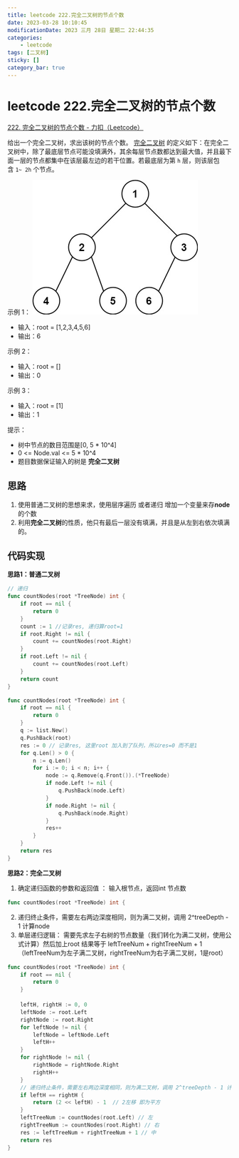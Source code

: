 ```yaml
---
title: leetcode 222.完全二叉树的节点个数
date: 2023-03-28 10:10:45
modificationDate: 2023 三月 28日 星期二 22:44:35
categories: 
	- leetcode
tags: [二叉树]
sticky: []
category_bar: true
---
```

# leetcode 222.完全二叉树的节点个数

[222. 完全二叉树的节点个数 - 力扣（Leetcode）](https://leetcode.cn/problems/count-complete-tree-nodes/)

给出一个完全二叉树，求出该树的节点个数。
[完全二叉树](https://baike.baidu.com/item/%E5%AE%8C%E5%85%A8%E4%BA%8C%E5%8F%89%E6%A0%91/7773232?fr=aladdin) 的定义如下：在完全二叉树中，除了最底层节点可能没填满外，其余每层节点数都达到最大值，并且最下面一层的节点都集中在该层最左边的若干位置。若最底层为第 `h` 层，则该层包含 `1~ 2h` 个节点。

示例 1：
![](../../imgs/Pasted%20image%2020230328221334.png)
-   输入：root = [1,2,3,4,5,6]
-   输出：6

示例 2：
-   输入：root = []
-   输出：0

示例 3：
-   输入：root = [1]
-   输出：1

提示：

-   树中节点的数目范围是[0, 5 * 10^4]
-   0 <= Node.val <= 5 * 10^4
-   题目数据保证输入的树是 **完全二叉树**

## 思路
1. 使用普通二叉树的思想来求，使用层序遍历 或者递归
  增加一个变量来存**node** 的个数
2. 利用**完全二叉树**的性质，他只有最后一层没有填满，并且是从左到右依次填满的。

## 代码实现
**思路1：普通二叉树**

```go
// 递归
func countNodes(root *TreeNode) int {
    if root == nil {
        return 0
    }
    count := 1 //记录res, 递归算root=1
    if root.Right != nil {
        count += countNodes(root.Right)
    }
    if root.Left != nil {
        count += countNodes(root.Left)
    }
    return count
}
```

```go
func countNodes(root *TreeNode) int {
    if root == nil {
        return 0
    }
    q := list.New()
    q.PushBack(root)
    res := 0 // 记录res, 这里root 加入到了队列，所以res=0 而不是1
    for q.Len() > 0 {
        n := q.Len()
        for i := 0; i < n; i++ {
            node := q.Remove(q.Front()).(*TreeNode)
            if node.Left != nil {
                q.PushBack(node.Left)
            }
            if node.Right != nil {
                q.PushBack(node.Right)
            }
            res++
        }
    }
    return res 
}
```

**思路2：完全二叉树**
1.  确定递归函数的参数和返回值 ： 输入根节点，返回int 节点数
```go
func countNodes(root *TreeNode) int {
```
2. 递归终止条件，需要左右两边深度相同，则为满二叉树，调用 2^treeDepth - 1 计算node
3. 单层递归逻辑：
 需要先求左子右树的节点数量（我们转化为满二叉树，使用公式计算）然后加上root
 结果等于 leftTreeNum + rightTreeNum + 1  （leftTreeNum为左子满二叉树，rightTreeNum为右子满二叉树，1是root）

```go
func countNodes(root *TreeNode) int {
    if root == nil {
        return 0
    }
    
    leftH, rightH := 0, 0
    leftNode := root.Left
    rightNode := root.Right
    for leftNode != nil {
        leftNode = leftNode.Left
        leftH++
    }
    for rightNode != nil {
        rightNode = rightNode.Right
        rightH++
    }
    // 递归终止条件，需要左右两边深度相同，则为满二叉树，调用 2^treeDepth - 1 计算node
    if leftH == rightH {
        return (2 << leftH) - 1  // 2左移 即为平方
    }
    leftTreeNum := countNodes(root.Left) // 左
    rightTreeNum := countNodes(root.Right) // 右
    res := leftTreeNum + rightTreeNum + 1 // 中
    return res
}
```
